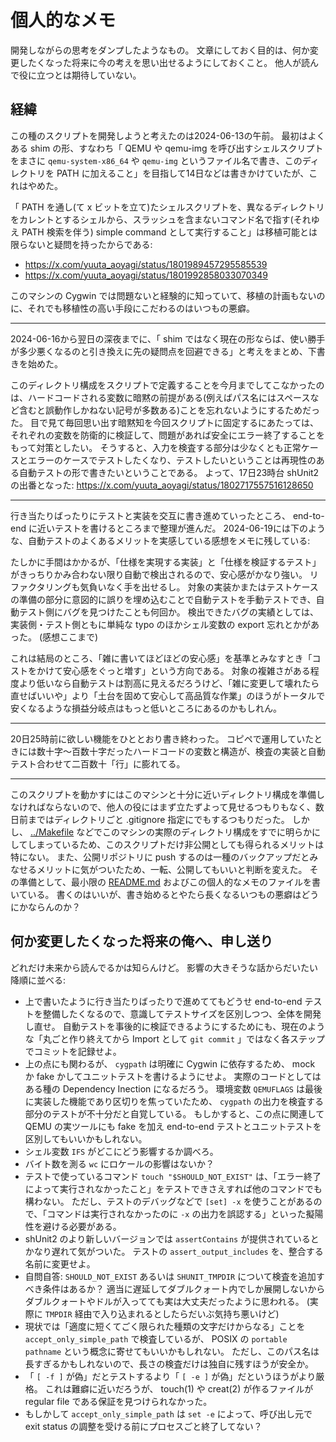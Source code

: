 # 個人的なメモ

開発しながらの思考をダンプしたようなもの。
文章にしておく目的は、何か変更したくなった将来に今の考えを思い出せるようにしておくこと。
他人が読んで役に立つとは期待していない。

## 経緯

この種のスクリプトを開発しようと考えたのは2024-06-13の午前。
最初はよくある shim の形、すなわち「 QEMU や qemu-img を呼び出すシェルスクリプトをまさに `qemu-system-x86_64` や `qemu-img` というファイル名で書き、このディレクトリを PATH に加えること」を目指して14日などは書きかけていたが、これはやめた。

「 PATH を通し(て x ビットを立て)たシェルスクリプトを、異なるディレクトリをカレントとするシェルから、スラッシュを含まないコマンド名で指す(それゆえ PATH 検索を伴う) simple command として実行すること」は移植可能とは限らないと疑問を持ったからである:

- https://x.com/yuuta_aoyagi/status/1801989457295585539
- https://x.com/yuuta_aoyagi/status/1801992858033070349

このマシンの Cygwin では問題ないと経験的に知っていて、移植の計画もないのに、それでも移植性の高い手段にこだわるのはいつもの悪癖。

---

2024-06-16から翌日の深夜までに、「 shim ではなく現在の形ならば、使い勝手が多少悪くなるのと引き換えに先の疑問点を回避できる」と考えをまとめ、下書きを始めた。

このディレクトリ構成をスクリプトで定義することを今月までしてこなかったのは、ハードコードされる変数に暗黙の前提がある(例えばパス名にはスペースなど含むと誤動作しかねない記号が多数ある)ことを忘れないようにするためだった。
目で見て毎回思い出す暗黙知を今回スクリプトに固定するにあたっては、それぞれの変数を防衛的に検証して、問題があれば安全にエラー終了することをもって対策としたい。
そうすると、入力を検査する部分は少なくとも正常ケースとエラーのケースでテストしたくなり、テストしたいということは再現性のある自動テストの形で書きたいということである。
よって、17日23時台 shUnit2 の出番となった: https://x.com/yuuta_aoyagi/status/1802717557516128650

---

行き当たりばったりにテストと実装を交互に書き進めていったところ、 end-to-end に近いテストを書けるところまで整理が進んだ。
2024-06-19には下のような、自動テストのよくあるメリットを実感している感想をメモに残している:

たしかに手間はかかるが、「仕様を実現する実装」と「仕様を検証するテスト」がきっちりかみ合わない限り自動で検出されるので、安心感がかなり強い。
リファクタリングも気負いなく手を出せるし。
対象の実装かまたはテストケースの準備の部分に意図的に誤りを埋め込むことで自動テストを手動テストでき、自動テスト側にバグを見つけたことも何回か。
検出できたバグの実績としては、実装側・テスト側ともに単純な typo のほかシェル変数の export 忘れとかがあった。
(感想ここまで)

これは結局のところ、「雑に書いてほどほどの安心感」を基準とみなすとき「コストをかけて安心感をぐっと増す」という方向である。
対象の複雑さがある程度より低いなら自動テストは割高に見えるだろうけど、「雑に変更して壊れたら直せばいいや」より「土台を固めて安心して高品質な作業」のほうがトータルで安くなるような損益分岐点はもっと低いところにあるのかもしれん。

---

20日25時前に欲しい機能をひととおり書き終わった。
コピペで運用していたときには数十字～百数十字だったハードコードの変数と構造が、検査の実装と自動テスト合わせて二百数十「行」に膨れてる。

---

このスクリプトを動かすにはこのマシンと十分に近いディレクトリ構成を準備しなければならないので、他人の役にはまず立たずよって見せるつもりもなく、数日前まではディレクトリごと .gitignore 指定にでもするつもりだった。
しかし、 [../Makefile](../Makefile) などでこのマシンの実際のディレクトリ構成をすでに明らかにしてしまっているため、このスクリプトだけ非公開としても得られるメリットは特にない。
また、公開リポジトリに push するのは一種のバックアップだとみなせるメリットに気がついたため、一転、公開してもいいと判断を変えた。
その準備として、最小限の [README.md](README.md) およびこの個人的なメモのファイルを書いている。
書くのはいいが、書き始めるとやたら長くなるいつもの悪癖はどうにかならんのか？

## 何か変更したくなった将来の俺へ、申し送り

どれだけ未来から読んでるかは知らんけど。
影響の大きそうな話からだいたい降順に並べる:

- 上で書いたように行き当たりばったりで進めててもどうせ end-to-end テストを整備したくなるので、意識してテストサイズを区別しつつ、全体を開発し直せ。
  自動テストを事後的に検証できるようにするためにも、現在のような「丸ごと作り終えてから Import として `git commit` 」ではなく各ステップでコミットを記録せよ。
- 上の点にも関わるが、 `cygpath` は明確に Cygwin に依存するため、 mock か fake かしてユニットテストを書けるようにせよ。
  実際のコードとしてはある種の Dependency Inection になるだろう。
  環境変数 `QEMUFLAGS` は最後に実装した機能であり区切りを焦っていたため、 `cygpath` の出力を検査する部分のテストが不十分だと自覚している。
  もしかすると、この点に関連して QEMU の実ツールにも fake を加え end-to-end テストとユニットテストを区別してもいいかもしれない。
- シェル変数 `IFS` がどこにどう影響するか調べろ。
- バイト数を測る `wc` にロケールの影響はないか？
- テストで使っているコマンド `touch "$SHOULD_NOT_EXIST"` は、「エラー終了によって実行されなかったこと」をテストできさえすれば他のコマンドでも構わない。
  ただし、テストのデバッグなどで `[set] -x` を使うことがあるので、「コマンドは実行されなかったのに `-x` の出力を誤認する」といった擬陽性を避ける必要がある。
- shUnit2 のより新しいバージョンでは `assertContains` が提供されているとかなり遅れて気がついた。
  テストの `assert_output_includes` を、整合する名前に変更せよ。
- 自問自答: `SHOULD_NOT_EXIST` あるいは `SHUNIT_TMPDIR` について検査を追加すべき条件はあるか？
  適当に遅延してダブルクォート内でしか展開しないからダブルクォートやドルが入ってても実は大丈夫だったように思われる。
  (実際に `TMPDIR` 経由で入り込まれるとしたらだいぶ気持ち悪いけど)
- 現状では「適度に短くてごく限られた種類の文字だけからなる」ことを `accept_only_simple_path` で検査しているが、 POSIX の `portable pathname` という概念に寄せてもいいかもしれない。
  ただし、このパス名は長すぎるかもしれないので、長さの検査だけは独自に残すほうが安全か。
- 「 `[ -f ]` が偽」だとテストするより「 `[ -e ]` が偽」だというほうがより厳格。
  これは難癖に近いだろうが、 touch(1) や creat(2) が作るファイルが regular file である保証を見つけられなかった。
- もしかして `accept_only_simple_path` は `set -e` によって、呼び出し元で exit status の調整を受ける前にプロセスごと終了してない？
